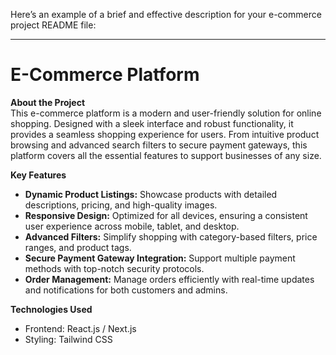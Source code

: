 Here’s an example of a brief and effective description for your e-commerce project README file:  

---

# E-Commerce Platform  

**About the Project**  
This e-commerce platform is a modern and user-friendly solution for online shopping. Designed with a sleek interface and robust functionality, it provides a seamless shopping experience for users. From intuitive product browsing and advanced search filters to secure payment gateways, this platform covers all the essential features to support businesses of any size.  

**Key Features**  
- **Dynamic Product Listings:** Showcase products with detailed descriptions, pricing, and high-quality images.  
- **Responsive Design:** Optimized for all devices, ensuring a consistent user experience across mobile, tablet, and desktop.  
- **Advanced Filters:** Simplify shopping with category-based filters, price ranges, and product tags.  
- **Secure Payment Gateway Integration:** Support multiple payment methods with top-notch security protocols.  
- **Order Management:** Manage orders efficiently with real-time updates and notifications for both customers and admins.  

**Technologies Used**  
- Frontend: React.js / Next.js  
- Styling: Tailwind CSS

